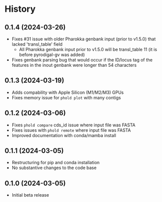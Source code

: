 # History

0.1.4 (2024-03-26)
------------------

* Fixes #31 issue with older Pharokka genbank input (prior to v1.5.0) that lacked 'transl_table' field
    * All Pharokka genbank input prior to v1.5.0 will be transl_table 11 (it is before pyrodigal-gv was added)
* Fixes genbank parsing bug that would occur if the ID/locus tag of the features in the inout genbank were longer than 54 characters 

0.1.3 (2024-03-19)
------------------

* Adds compability with Apple Silicon (M1/M2/M3) GPUs
* Fixes memory issue for `phold plot` with many contigs

0.1.2 (2024-03-06)
------------------

* Fixes `phold compare` cds_id issue where input file was FASTA
* Fixes issues with `phold remote` where input file was FASTA
* Improved documentation with conda/mamba install

0.1.1 (2024-03-05)
------------------

* Restructuring for pip and conda installation
* No substantive changes to the code base

0.1.0 (2024-03-05)
------------------

* Initial beta release